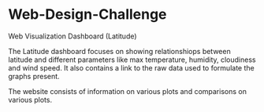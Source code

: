 # Web-Design-Challenge

Web Visualization Dashboard (Latitude)

The Latitude dashboard focuses on showing relationshiops between latitude and different parameters like max temperature, humidity, cloudiness and wind speed.  It also contains a link to the raw data used to formulate the graphs present.

The website consists of information on various plots and comparisons on various plots.
